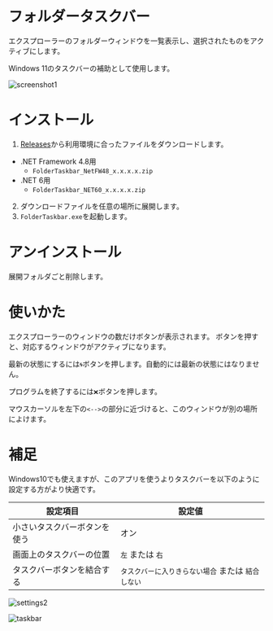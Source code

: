 # フォルダータスクバー

エクスプローラーのフォルダーウィンドウを一覧表示し、選択されたものをアクティブにします。

Windows 11のタスクバーの補助として使用します。

![screenshot1](https://user-images.githubusercontent.com/99333667/153207439-933b41cc-70f4-4136-94e3-62e7bc21f33b.png)

# インストール

1. [Releases](https://github.com/3xKEsGJQsmEQLAfuMv9QikF8i9y7Bf1D6NjguXg/folder-taskbar/releases)から利用環境に合ったファイルをダウンロードします。
  - .NET Framework 4.8用
    - `FolderTaskbar_NetFW48_x.x.x.x.zip`
  - .NET 6用
    - `FolderTaskbar_NET60_x.x.x.x.zip`
2. ダウンロードファイルを任意の場所に展開します。
3. `FolderTaskbar.exe`を起動します。

# アンインストール

展開フォルダごと削除します。

# 使いかた

エクスプローラーのウィンドウの数だけボタンが表示されます。
ボタンを押すと、対応するウィンドウがアクティブになります。

最新の状態にするには`🌀`ボタンを押します。自動的には最新の状態にはなりません。

プログラムを終了するには`❌`ボタンを押します。

マウスカーソルを左下の`<-->`の部分に近づけると、このウィンドウが別の場所によけます。

# 補足

Windows10でも使えますが、このアプリを使うよりタスクバーを以下のように設定する方がより快適です。

| 設定項目                     | 設定値                                             |
| ---------------------------- | -------------------------------------------------- |
| 小さいタスクバーボタンを使う | オン                                               |
| 画面上のタスクバーの位置     | `左` または `右`                                   |
| タスクバーボタンを結合する   | `タスクバーに入りきらない場合` または `結合しない` |

![settings2](https://user-images.githubusercontent.com/99333667/153332184-be0fbb82-65c4-4645-b858-cdffea5ffd56.png)

![taskbar](https://user-images.githubusercontent.com/99333667/153332157-812dbbe4-b695-4a6d-a667-e4a83d287914.png)
